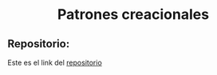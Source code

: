<h1 align="center">Patrones creacionales</h1>

<h2>Repositorio:</h2>

Este es el link del [repositorio]()
